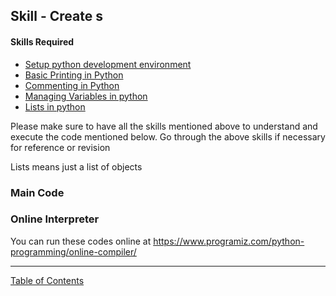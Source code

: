 ## Skill - Create s

#### Skills Required
* [Setup python development environment](https://nagasudhir.blogspot.com/2020/04/setup-python-development-environment_14.html)
* [Basic Printing in Python](https://nagasudhir.blogspot.com/2020/04/basic-printing-in-python.html)
* [Commenting in Python](https://nagasudhir.blogspot.com/2020/04/comments-in-python.html)
* [Managing Variables in python](https://nagasudhir.blogspot.com/2020/04/managing-variables-in-python.html)
* [Lists in python](https://nagasudhir.blogspot.com/2020/04/lists-in-python.html)

Please make sure to have all the skills mentioned above to understand and execute the code mentioned below. Go through the above skills if necessary for reference or revision

Lists means just a list of objects

### Main Code


### Online Interpreter
You can run these codes online at https://www.programiz.com/python-programming/online-compiler/

<hr/>

[Table of Contents](https://nagasudhir.blogspot.com/2020/04/taming-python-table-of-contents.html)

<!--stackedit_data:
eyJwcm9wZXJ0aWVzIjoidGl0bGU6IENyZWF0ZSBzZXF1ZW5jZX
MgdXNpbmcgcmFuZ2UgZnVuY3Rpb25cbmF1dGhvcjogTmFnYXN1
ZGhpciBQdWxsYVxudGFnczogJ2xlYXJuaW5nLCBweXRob24sIH
RhbWluZ19weXRob25fc2tpbGwnXG5jYXRlZ29yaWVzOiB0YW1p
bmdfcHl0aG9uX3NraWxsXG5kYXRlOiAnMjAyMC0wNS0wMidcbi
IsImhpc3RvcnkiOls0MjExMTI2ODhdfQ==
-->